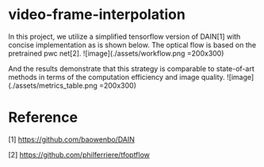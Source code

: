# video-frame-interpolation
 In this project, we utilize a simplified tensorflow version of
 DAIN[1] with concise implementation as is shown below. 
 The optical flow is based on the pretrained pwc net[2].
 ![image](./assets/workflow.png =200x300)
 
 And the results demonstrate that this strategy is comparable to 
 state-of-art methods in terms of the computation efficiency and image quality.
 ![image](./assets/metrics_table.png =200x300)
 
 # Reference
 [1] https://github.com/baowenbo/DAIN
 
 [2] https://github.com/philferriere/tfoptflow
